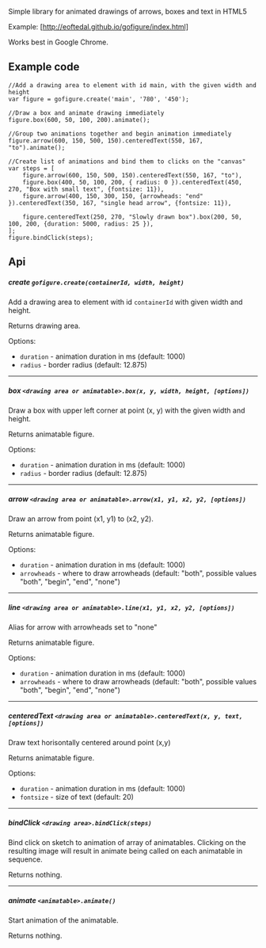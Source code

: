 Simple library for animated drawings of arrows, boxes and text in HTML5

Example: [http://eoftedal.github.io/gofigure/index.html]

Works best in Google Chrome.

Example code
------------

    //Add a drawing area to element with id main, with the given width and height
    var figure = gofigure.create('main', '780', '450'); 
    
    //Draw a box and animate drawing immediately
    figure.box(600, 50, 100, 200).animate();
    
    //Group two animations together and begin animation immediately
    figure.arrow(600, 150, 500, 150).centeredText(550, 167, "to").animate();

    //Create list of animations and bind them to clicks on the "canvas"
    var steps = [
        figure.arrow(600, 150, 500, 150).centeredText(550, 167, "to"),
        figure.box(400, 50, 100, 200, { radius: 0 }).centeredText(450, 270, "Box with small text", {fontsize: 11}),
        figure.arrow(400, 150, 300, 150, {arrowheads: "end" }).centeredText(350, 167, "single head arrow", {fontsize: 11}),

        figure.centeredText(250, 270, "Slowly drawn box").box(200, 50, 100, 200, {duration: 5000, radius: 25 }),
    ];
    figure.bindClick(steps);


Api
---

##### **create** `gofigure.create(containerId, width, height)`
Add a drawing area to element with id `containerId` with given width and height.

Returns drawing area.

Options:

* `duration` - animation duration in ms (default: 1000)
* `radius` - border radius (default: 12.875)


- - -

##### **box** `<drawing area or animatable>.box(x, y, width, height, [options])`
Draw a box with upper left corner at point (x, y) with the given width and height.

Returns animatable figure.

Options:

* `duration` - animation duration in ms (default: 1000)
* `radius` - border radius (default: 12.875)

- - -

##### **arrow** `<drawing area or animatable>.arrow(x1, y1, x2, y2, [options])`
Draw an arrow from point (x1, y1) to (x2, y2).

Returns animatable figure.

Options:

* `duration` - animation duration in ms (default: 1000)
* `arrowheads` - where to draw arrowheads (default: "both", possible values "both", "begin", "end", "none")

- - -

##### **line** `<drawing area or animatable>.line(x1, y1, x2, y2, [options])`
Alias for arrow with arrowheads set to "none"

Returns animatable figure.

Options:

* `duration` - animation duration in ms (default: 1000)
* `arrowheads` - where to draw arrowheads (default: "both", possible values "both", "begin", "end", "none")

- - -

##### **centeredText** `<drawing area or animatable>.centeredText(x, y, text, [options])`
Draw text horisontally centered around point (x,y)

Returns animatable figure.

Options:

* `duration` - animation duration in ms (default: 1000)
* `fontsize` - size of text (default: 20)

- - -

##### **bindClick** `<drawing area>.bindClick(steps)`
Bind click on sketch to animation of array of animatables. Clicking on the resulting image will result in animate being
called on each animatable in sequence.

Returns nothing.

- - -

##### **animate** `<animatable>.animate()`
Start animation of the animatable.

Returns nothing.


